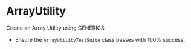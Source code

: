 # ArrayUtility

Create an Array Utility using GENERICS

* Ensure the `ArrayUtilityTestSuite` class passes with 100% success.
